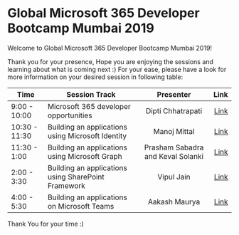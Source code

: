 # Global Microsoft 365 Developer Bootcamp Mumbai 2019


Welcome to Global Microsoft 365 Developer Bootcamp Mumbai 2019!

Thank you for your presence, Hope you are enjoying the sessions and learning about what is coming next :) For your ease, please have a look for more information on your desired session in following table:


| Time | Session Track                              | Presenter              | Link                        |
| ------------- | -------------                              |:-------------:         | -----:                      |
| 9:00 - 10:00| Microsoft 365 developer opportunities      | Dipti Chhatrapati      | [Link](https://1drv.ms/p/s!AnTrDYvuII8FgaJgYb1wqjya9teqsw?e=BHMjuy) |
| 10:30 - 11:30| Building an applications using Microsoft Identity       | Manoj Mittal      | [Link](https://1drv.ms/p/s!AnTrDYvuII8FgaJmAXv1vynJrXbrTg?e=SG9T6x) |
| 11:30 - 1:00| Building an applications using Microsoft Graph      | Prasham Sabadra and Keval Solanki      | [Link](https://bit.ly/2B4at6m) |
| 2:00 - 3:30| Building an applications using SharePoint Framework      | Vipul Jain      | [Link](https://bit.ly/33oKNxI) |
| 4:00 - 5:30| Building an applications on Microsoft Teams      | Aakash Maurya      | [Link](https://bit.ly/2IGwWec) |

 
Thank You for your time :) 

